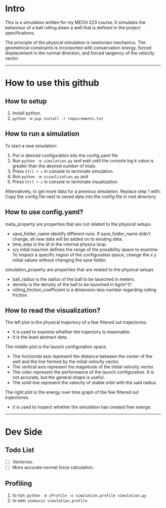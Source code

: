 # Intro

This is a simulation written for my MECH 223 course. It simulates the behaviour of a ball rolling down a well that is defined in the project specifications.

The principle of the physical simulation is newtonian mechanics. The geometrical constraints is incorported with conservation energy, forced displacement in the normal direction, and forced tangency of the velocity vector.

---

# How to use this github

## How to setup

1. Install python.
2. `python -m pip install -r requirements.txt`

## How to run a simulation

To start a new simulation:

1. Put in desired configuration into the config.yaml file
2. Run `python -m simulation.py` and wait until the console log k value is greater than the desired number of trials.
3. Press `Ctrl + c` in console to terminate simulation.
4. Run `python -m visaulization.py` and
5. Press `Ctrl + c` in console to terminate visualization.

Alternatively, to get more data for a previous simulation. Replace step 1 with:
Copy the config file next to saved data into the config file in root directory.

## How to use config.yaml?

meta_property are properties that are not related to the physical setups

- save_folder_name identify different runs.
  If save_folder_name didn't change, all new data will be added on to existing data.
- time_step is the dt in the internal physics loop.
- x/y intial max/min defines the range of the possibility space to examine.
  To inspect a specific region of the configuration space, change the x y initial values without changing the save folder.

simulation_property are properties that are related to the physical setups

- ball_radius is the radius of the ball to be launched in meters.
- density is the density of the ball to be launched in kg/m^3^.
- rolling_friction_coefficient is a dimension less number regarding rolling friction.

## How to read the visualization?

The left plot is the physical trajectory of a few filtered out trajectories.

- It is used to examine whether the trajectory is reasonable.
- It is the least abstract data.

The middle plot is the launch configuration space.

- The horizontal axis represent the distance between the center of the well and the line formed by the initial velocity vector.
- The vertical axis represent the magnitude of the initial velocity vector.
- The color represent the performance of the launch configuration. It is not accurate, but the general shape is useful.
- The solid line represent the velocity of stable orbit with the said radius.

The right plot is the energy over time graph of the few filtered out trajectories.

- It is used to inspect whether the simulation has created free energe.

---

# Dev Side

## Todo List

- [ ] Vectorize.
- [ ] More accurate normal force calculation.

## Profiling

1. to run: `python -m cProfile -o simulation.profile simulation.py`
2. to see: `snakeviz simulation.profile`
